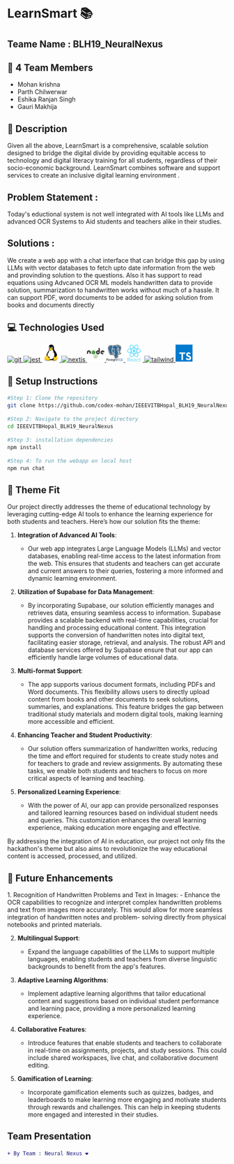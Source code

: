 

<h1>LearnSmart 📚</h1>
<h2>Teame Name : BLH19_NeuralNexus</h2>

<h2>👥 4 Team Members</h2>
<ul>
<li>Mohan krishna</li>
<li>Parth Chilwerwar</li>
<li>Eshika Ranjan Singh</li>
<li>Gauri Makhija</li>
</ul>

  <h2>📝 Description</h2>
  <p>Given all the above, LearnSmart is a comprehensive, scalable solution designed to bridge the digital divide by providing equitable access to
    technology and digital literacy training for all students, regardless of their 
    socio-economic background. LearnSmart combines  software and support services to create an inclusive digital learning environment .
  </p>

  <h2>Problem Statement :</h2>
  <p>Today's eductional system is not well integrated with AI tools like LLMs and advanced OCR Systems to Aid students and teachers alike in their studies.</p>

  <h2>Solutions :</h2>
  <p>We create a web app with a chat interface that can bridge this gap by using LLMs with vector databases to fetch upto date information from the web
  and provinding solution to the questions. Also it has support to read equations using Advcaned OCR ML models handwritten data to provide solution, summarization to handwritten works
  without much of a hassle. It can support PDF, word documents to be added for asking solution from books and documents directly
  </p>
  
  <h2>💻 Technologies Used</h2>
<p align="left"> <a href="https://git-scm.com/" target="_blank" rel="noreferrer"> <img src="https://www.vectorlogo.zone/logos/git-scm/git-scm-icon.svg" alt="git" width="40" height="40"/> </a> <a href="https://jestjs.io" target="_blank" rel="noreferrer"> <img src="https://www.vectorlogo.zone/logos/jestjsio/jestjsio-icon.svg" alt="jest" width="40" height="40"/> </a> <a href="https://www.linux.org/" target="_blank" rel="noreferrer"> <img src="https://raw.githubusercontent.com/devicons/devicon/master/icons/linux/linux-original.svg" alt="linux" width="40" height="40"/> </a> <a href="https://nextjs.org/" target="_blank" rel="noreferrer"> <img src="https://cdn.worldvectorlogo.com/logos/nextjs-2.svg" alt="nextjs" width="40" height="40"/> </a> <a href="https://nodejs.org" target="_blank" rel="noreferrer"> <img src="https://raw.githubusercontent.com/devicons/devicon/master/icons/nodejs/nodejs-original-wordmark.svg" alt="nodejs" width="40" height="40"/> </a> <a href="https://www.postgresql.org" target="_blank" rel="noreferrer"> <img src="https://raw.githubusercontent.com/devicons/devicon/master/icons/postgresql/postgresql-original-wordmark.svg" alt="postgresql" width="40" height="40"/> </a> <a href="https://reactjs.org/" target="_blank" rel="noreferrer"> <img src="https://raw.githubusercontent.com/devicons/devicon/master/icons/react/react-original-wordmark.svg" alt="react" width="40" height="40"/> </a>   <a href="https://tailwindcss.com/" target="_blank" rel="noreferrer"> <img src="https://www.vectorlogo.zone/logos/tailwindcss/tailwindcss-icon.svg" alt="tailwind" width="40" height="40"/> </a> <a href="https://www.typescriptlang.org/" target="_blank" rel="noreferrer"> <img src="https://raw.githubusercontent.com/devicons/devicon/master/icons/typescript/typescript-original.svg" alt="typescript" width="40" height="40"/> </a> </p>

  <h2>🔧 Setup Instructions</h2>


```bash
#Step 1: Clone the repository
git clone https://github.com/codex-mohan/IEEEVITBHopal_BLH19_NeuralNexus.git
```
```bash
#Step 2: Navigate to the project directory
cd IEEEVITBHopal_BLH19_NeuralNexus
```
```bash 
#Step 3: installation dependencies
npm install
```
```bash
#Step 4: To run the webapp on local host 
npm run chat
```


  <h2>🎯 Theme Fit</h2>
  <p>
Our project directly addresses the theme of educational technology by leveraging cutting-edge AI tools to enhance the learning experience for both students and teachers. Here’s how our solution fits the theme:

1. **Integration of Advanced AI Tools**:
   - Our web app integrates Large Language Models (LLMs) and vector databases, enabling real-time access to the latest information from the web. This ensures that students and teachers can get accurate and current answers to their queries, fostering a more informed and dynamic learning environment.

2. **Utilization of Supabase for Data Management**:
   - By incorporating Supabase, our solution efficiently manages and retrieves data, ensuring seamless access to information. Supabase provides a scalable backend with real-time capabilities, crucial for handling and processing educational content. This integration supports the conversion of handwritten notes into digital text, facilitating easier storage, retrieval, and analysis. The robust API and database services offered by Supabase ensure that our app can efficiently handle large volumes of educational data.

3. **Multi-format Support**:
   - The app supports various document formats, including PDFs and Word documents. This flexibility allows users to directly upload content from books and other documents to seek solutions, summaries, and explanations. This feature bridges the gap between traditional study materials and modern digital tools, making learning more accessible and efficient.

4. **Enhancing Teacher and Student Productivity**:
   - Our solution offers summarization of handwritten works, reducing the time and effort required for students to create study notes and for teachers to grade and review assignments. By automating these tasks, we enable both students and teachers to focus on more critical aspects of learning and teaching.

5. **Personalized Learning Experience**:
   - With the power of AI, our app can provide personalized responses and tailored learning resources based on individual student needs and queries. This customization enhances the overall learning experience, making education more engaging and effective.

By addressing the integration of AI in education, our project not only fits the hackathon's theme but also aims to revolutionize the way educational content is accessed, processed, and utilized.
</p>

<h2>🔮 Future Enhancements</h2>
  <p>
1. Recognition of Handwritten Problems and Text in Images:
   - Enhance the OCR capabilities to recognize and interpret complex handwritten problems and text from images more accurately. This would allow for more seamless integration of handwritten notes and problem-  
solving directly from physical notebooks and printed materials.

2. **Multilingual Support**:
   - Expand the language capabilities of the LLMs to support multiple languages, enabling students and teachers from diverse linguistic backgrounds to benefit from the app's features.

3. **Adaptive Learning Algorithms**:
   - Implement adaptive learning algorithms that tailor educational content and suggestions based on individual student performance and learning pace, providing a more personalized learning experience.

4. **Collaborative Features**:
   - Introduce features that enable students and teachers to collaborate in real-time on assignments, projects, and study sessions. This could include shared workspaces, live chat, and collaborative document editing.

5. **Gamification of Learning**:
   - Incorporate gamification elements such as quizzes, badges, and leaderboards to make learning more engaging and motivate students through rewards and challenges. This can help in keeping students more engaged and interested in their studies.
  </p>

<h2>Team Presentation</h2>




```diff
+ By Team : Neural Nexus ❤️
```

  
  
  




